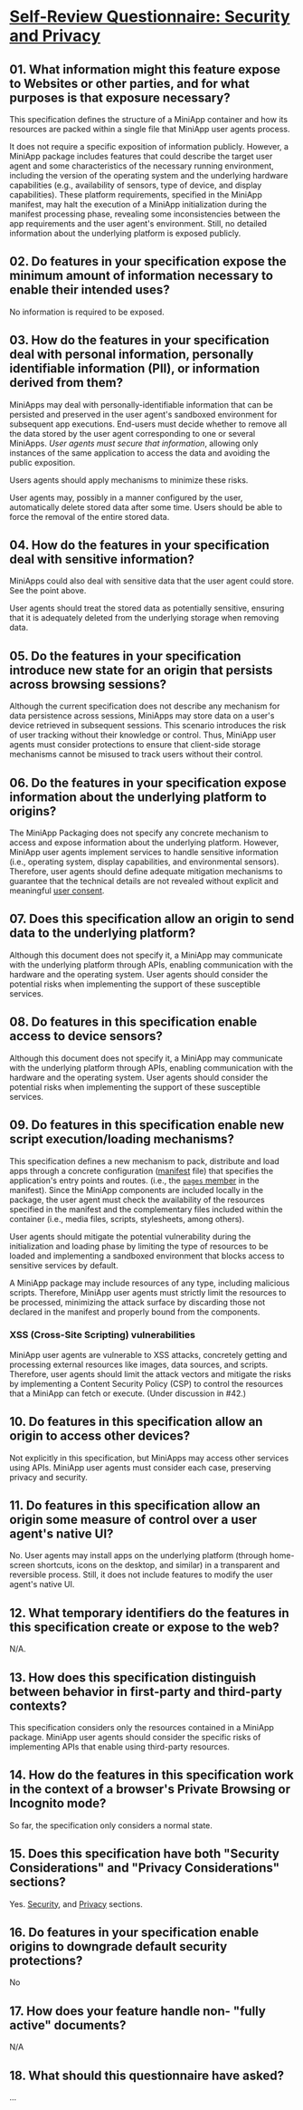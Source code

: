 # [Self-Review Questionnaire: Security and Privacy](https://w3ctag.github.io/security-questionnaire/)

## 01. What information might this feature expose to Websites or other parties, and for what purposes is that exposure necessary?

This specification defines the structure of a MiniApp container and how its resources are packed within a single file that MiniApp user agents process. 

It does not require a specific exposition of information publicly. However, a MiniApp package includes features that could describe the target user agent and some characteristics of the necessary running environment, including the version of the operating system and the underlying hardware capabilities (e.g., availability of sensors, type of device, and display capabilities). These platform requirements, specified in the MiniApp manifest, may halt the execution of a MiniApp initialization during the manifest processing phase, revealing some inconsistencies between the app requirements and the user agent's environment. Still, no detailed information about the underlying platform is exposed publicly.

## 02. Do features in your specification expose the minimum amount of information necessary to enable their intended uses?

No information is required to be exposed.

## 03. How do the features in your specification deal with personal information, personally identifiable information (PII), or information derived from them?

MiniApps may deal with personally-identifiable information that can be persisted and preserved in the user agent's sandboxed environment for subsequent app executions. End-users must decide whether to remove all the data stored by the user agent corresponding to one or several MiniApps. _User agents must secure that information_, allowing only instances of the same application to access the data and avoiding the public exposition.       

Users agents should apply mechanisms to minimize these risks.

User agents may, possibly in a manner configured by the user, automatically delete stored data after some time. Users should be able to force the removal of the entire stored data. 

## 04. How do the features in your specification deal with sensitive information?

MiniApps could also deal with sensitive data that the user agent could store. See the point above.

User agents should treat the stored data as potentially sensitive, ensuring that it is adequately deleted from the underlying storage when removing data.

## 05. Do the features in your specification introduce new state for an origin that persists across browsing sessions?

Although the current specification does not describe any mechanism for data persistence across sessions, MiniApps may store data on a user's device retrieved in subsequent sessions. This scenario introduces the risk of user tracking without their knowledge or control. Thus, MiniApp user agents must consider protections to ensure that client-side storage mechanisms cannot be misused to track users without their control. 

## 06. Do the features in your specification expose information about the underlying platform to origins?

The MiniApp Packaging does not specify any concrete mechanism to access and expose information about the underlying platform. However,   MiniApp user agents implement services to handle sensitive information (i.e., operating system, display capabilities, and environmental sensors). Therefore, user agents should define adequate mitigation mechanisms to guarantee that the technical details are not revealed without explicit and meaningful [user consent](https://www.w3.org/TR/design-principles/#consent).

## 07. Does this specification allow an origin to send data to the underlying platform?

Although this document does not specify it, a MiniApp may communicate with the underlying platform through APIs, enabling communication with the hardware and the operating system. User agents should consider the potential risks when implementing the support of these susceptible services. 

## 08. Do features in this specification enable access to device sensors?

Although this document does not specify it, a MiniApp may communicate with the underlying platform through APIs, enabling communication with the hardware and the operating system. User agents should consider the potential risks when implementing the support of these susceptible services. 

## 09. Do features in this specification enable new script execution/loading mechanisms?

This specification defines a new mechanism to pack, distribute and load apps through a concrete configuration ([manifest](https://www.w3.org/TR/miniapp-manifest) file) that specifies the application's entry points and routes. (i.e., the [`pages` member](https://www.w3.org/TR/miniapp-manifest/#pages-member) in the manifest). Since the MiniApp components are included locally in the package, the user agent must check the availability of the resources specified in the manifest and the complementary files included within the container (i.e., media files, scripts, stylesheets, among others). 

User agents should mitigate the potential vulnerability during the initialization and loading phase by limiting the type of resources to be loaded and implementing a sandboxed environment that blocks access to sensitive services by default.

A MiniApp package may include resources of any type, including malicious scripts. Therefore, MiniApp user agents must strictly limit the resources to be processed, minimizing the attack surface by discarding those not declared in the manifest and properly bound from the components. 

### XSS (Cross-Site Scripting) vulnerabilities 

MiniApp user agents are vulnerable to XSS attacks, concretely getting and processing external resources like images, data sources, and scripts. Therefore, user agents should limit the attack vectors and mitigate the risks by implementing a Content Security Policy (CSP) to control the resources that a MiniApp can fetch or execute. (Under discussion in #42.)

## 10. Do features in this specification allow an origin to access other devices?

Not explicitly in this specification, but MiniApps may access other services using APIs. MiniApp user agents must consider each case, preserving privacy and security.  

## 11. Do features in this specification allow an origin some measure of control over a user agent's native UI?

No. User agents may install apps on the underlying platform (through home-screen shortcuts, icons on the desktop, and similar) in a transparent and reversible process. Still, it does not include features to modify the user agent's native UI.  

## 12. What temporary identifiers do the features in this specification create or expose to the web?

N/A.

## 13. How does this specification distinguish between behavior in first-party and third-party contexts?

This specification considers only the resources contained in a MiniApp package. MiniApp user agents should consider the specific risks of implementing APIs that enable using third-party resources.

## 14. How do the features in this specification work in the context of a browser's  Private Browsing or Incognito mode?

So far, the specification only considers a normal state.

## 15. Does this specification have both "Security Considerations" and "Privacy Considerations" sections?

Yes. [Security](https://www.w3.org/TR/miniapp-packaging/#sec-security), and [Privacy](https://www.w3.org/TR/miniapp-packaging/#sec-privacy) sections.

## 16. Do features in your specification enable origins to downgrade default security protections?

No

## 17. How does your feature handle non- "fully active" documents?

N/A

## 18. What should this questionnaire have asked?

...